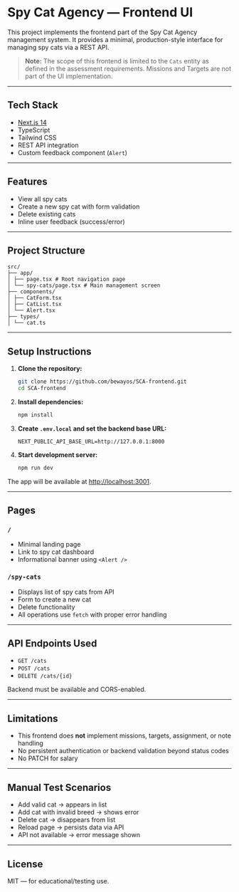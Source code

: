 # Spy Cat Agency — Frontend UI

This project implements the frontend part of the Spy Cat Agency management system. It provides a minimal, production-style interface for managing spy cats via a REST API.

> **Note:** The scope of this frontend is limited to the `Cats` entity as defined in the assessment requirements. Missions and Targets are not part of the UI implementation.

---

## Tech Stack

- [Next.js 14](https://nextjs.org/)
- TypeScript
- Tailwind CSS
- REST API integration
- Custom feedback component (`Alert`)

---

## Features

- View all spy cats
- Create a new spy cat with form validation
- Delete existing cats
- Inline user feedback (success/error)

---

## Project Structure

```
src/
├── app/
│ ├── page.tsx # Root navigation page
│ └── spy-cats/page.tsx # Main management screen
├── components/
│ ├── CatForm.tsx
│ ├── CatList.tsx
│ └── Alert.tsx
├── types/
│ └── cat.ts
```

---

## Setup Instructions

1. **Clone the repository:**

   ```bash
   git clone https://github.com/bewayos/SCA-frontend.git
   cd SCA-frontend
   ```

2. **Install dependencies:**

   ```bash
   npm install
   ```

3. **Create `.env.local` and set the backend base URL:**

   ```env
   NEXT_PUBLIC_API_BASE_URL=http://127.0.0.1:8000
   ```

4. **Start development server:**

   ```bash
   npm run dev
   ```

The app will be available at [http://localhost:3001](http://localhost:3001).

---

## Pages

### `/`

- Minimal landing page
- Link to spy cat dashboard
- Informational banner using `<Alert />`

### `/spy-cats`

- Displays list of spy cats from API
- Form to create a new cat
- Delete functionality
- All operations use `fetch` with proper error handling

---

## API Endpoints Used

- `GET /cats`
- `POST /cats`
- `DELETE /cats/{id}`

Backend must be available and CORS-enabled.

---

## Limitations

- This frontend does **not** implement missions, targets, assignment, or note handling
- No persistent authentication or backend validation beyond status codes
- No PATCH for salary

---

## Manual Test Scenarios

- Add valid cat → appears in list
- Add cat with invalid breed → shows error
- Delete cat → disappears from list
- Reload page → persists data via API
- API not available → error message shown

---

## License

MIT — for educational/testing use.
